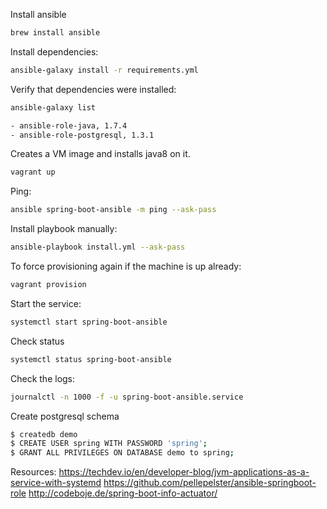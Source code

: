 Install ansible

```bash
brew install ansible
```

Install dependencies:

```bash
ansible-galaxy install -r requirements.yml
```

Verify that dependencies were installed:

```bash
ansible-galaxy list

- ansible-role-java, 1.7.4
- ansible-role-postgresql, 1.3.1
```

Creates a VM image and installs java8 on it.

```bash
vagrant up
```

Ping:

```bash
ansible spring-boot-ansible -m ping --ask-pass
```

Install playbook manually:

```bash
ansible-playbook install.yml --ask-pass
```

To force provisioning again if the machine is up already:
```bash
vagrant provision
```


Start the service:

```bash
systemctl start spring-boot-ansible
```

Check status
```bash
systemctl status spring-boot-ansible
```

Check the logs:

```bash
journalctl -n 1000 -f -u spring-boot-ansible.service
```

Create postgresql schema
```bash
$ createdb demo
$ CREATE USER spring WITH PASSWORD 'spring';
$ GRANT ALL PRIVILEGES ON DATABASE demo to spring;
```



Resources:
https://techdev.io/en/developer-blog/jvm-applications-as-a-service-with-systemd
https://github.com/pellepelster/ansible-springboot-role
http://codeboje.de/spring-boot-info-actuator/